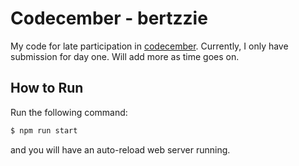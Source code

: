 # Codecember - bertzzie

My code for late participation in [codecember](https://codecember.ink). 
Currently, I only have submission for day one. Will add
more as time goes on.

## How to Run

Run the following command:

```bash
$ npm run start
```

and you will have an auto-reload web server running.

